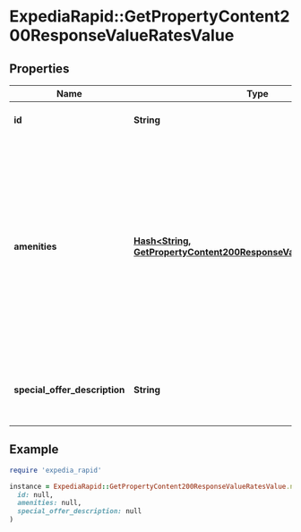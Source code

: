 # ExpediaRapid::GetPropertyContent200ResponseValueRatesValue

## Properties

| Name | Type | Description | Notes |
| ---- | ---- | ----------- | ----- |
| **id** | **String** | Unique identifier for a rate. | [optional] |
| **amenities** | [**Hash&lt;String, GetPropertyContent200ResponseValueAmenitiesValue&gt;**](GetPropertyContent200ResponseValueAmenitiesValue.md) | This lists all of the Amenities available with a specific rate, including value adds, such as breakfast. See our [amenities reference](https://developers.expediagroup.com/docs/rapid/lodging/content/content-reference-lists) for current known amenity ID and name values. | [optional] |
| **special_offer_description** | **String** | A text description of any special offers for this rate. | [optional] |

## Example

```ruby
require 'expedia_rapid'

instance = ExpediaRapid::GetPropertyContent200ResponseValueRatesValue.new(
  id: null,
  amenities: null,
  special_offer_description: null
)
```

